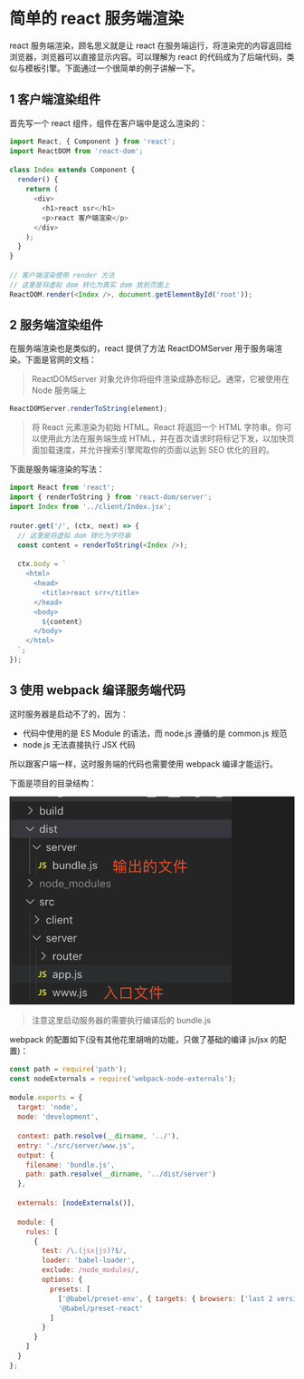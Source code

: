 # 简单的 react 服务端渲染

react 服务端渲染，顾名思义就是让 react 在服务端运行，将渲染完的内容返回给浏览器，浏览器可以直接显示内容。可以理解为 react 的代码成为了后端代码，类似与模板引擎。下面通过一个很简单的例子讲解一下。

## 1 客户端渲染组件

首先写一个 react 组件，组件在客户端中是这么渲染的：

```javascript
import React, { Component } from 'react';
import ReactDOM from 'react-dom';

class Index extends Component {
  render() {
    return (
      <div>
        <h1>react ssr</h1>
        <p>react 客户端渲染</p>
      </div>
    );
  }
}

// 客户端渲染使用 render 方法
// 这里是将虚拟 dom 转化为真实 dom 放到页面上
ReactDOM.render(<Index />, document.getElementById('root'));
```

## 2 服务端渲染组件

在服务端渲染也是类似的，react 提供了方法 ReactDOMServer 用于服务端渲染。下面是官网的文档：

> ReactDOMServer 对象允许你将组件渲染成静态标记。通常，它被使用在 Node 服务端上

```javascript
ReactDOMServer.renderToString(element);
```

> 将 React 元素渲染为初始 HTML。React 将返回一个 HTML 字符串。你可以使用此方法在服务端生成 HTML，并在首次请求时将标记下发，以加快页面加载速度，并允许搜索引擎爬取你的页面以达到 SEO 优化的目的。

下面是服务端渲染的写法：

```javascript
import React from 'react';
import { renderToString } from 'react-dom/server';
import Index from '../client/Index.jsx';

router.get('/', (ctx, next) => {
  // 这里是将虚拟 dom 转化为字符串
  const content = renderToString(<Index />);

  ctx.body = `
    <html>
      <head>
        <title>react srr</title>
      </head>
      <body>
        ${content}
      </body>
    </html>
  `;
});
```

## 3 使用 webpack 编译服务端代码

这时服务器是启动不了的，因为：

- 代码中使用的是 ES Module 的语法，而 node.js 遵循的是 common.js 规范
- node.js 无法直接执行 JSX 代码

所以跟客户端一样，这时服务端的代码也需要使用 webpack 编译才能运行。

下面是项目的目录结构：

![](../pic/3_base_20191022231406.png)

> 注意这里启动服务器的需要执行编译后的 bundle.js

webpack 的配置如下(没有其他花里胡哨的功能，只做了基础的编译 js/jsx 的配置)：

```javascript
const path = require('path');
const nodeExternals = require('webpack-node-externals');

module.exports = {
  target: 'node',
  mode: 'development',

  context: path.resolve(__dirname, '../'),
  entry: './src/server/www.js',
  output: {
    filename: 'bundle.js',
    path: path.resolve(__dirname, '../dist/server')
  },

  externals: [nodeExternals()],

  module: {
    rules: [
      {
        test: /\.(jsx|js)?$/,
        loader: 'babel-loader',
        exclude: /node_modules/,
        options: {
          presets: [
            ['@babel/preset-env', { targets: { browsers: ['last 2 versions'] } }],
            '@babel/preset-react'
          ]
        }
      }
    ]
  }
};
```
